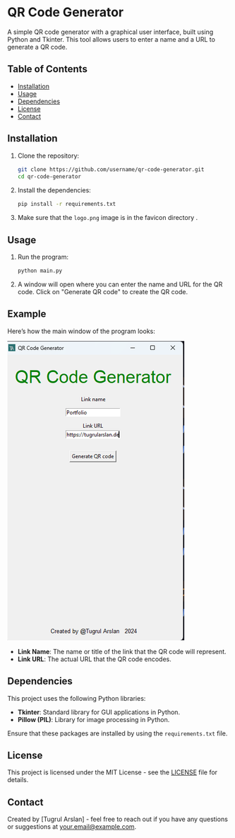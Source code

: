 # QR Code Generator

A simple QR code generator with a graphical user interface, built using Python and Tkinter. This tool allows users to enter a name and a URL to generate a QR code.

## Table of Contents
- [Installation](#installation)
- [Usage](#usage)
- [Dependencies](#dependencies)
- [License](#license)
- [Contact](#contact)


## Installation

1. Clone the repository:
    ```bash
    git clone https://github.com/username/qr-code-generator.git
    cd qr-code-generator
    ```

2. Install the dependencies:
    ```bash
    pip install -r requirements.txt
    ```

3. Make sure that the `logo.png` image is in the favicon directory .

## Usage

1. Run the program:
    ```bash
    python main.py
    ```

2. A window will open where you can enter the name and URL for the QR code. Click on "Generate QR code" to create the QR code.

## Example

Here’s how the main window of the program looks:

![QR Code Generator GUI](QR_Generator.png)

- **Link Name**: The name or title of the link that the QR code will represent.
- **Link URL**: The actual URL that the QR code encodes.

## Dependencies

This project uses the following Python libraries:

- **Tkinter**: Standard library for GUI applications in Python.
- **Pillow (PIL)**: Library for image processing in Python.

Ensure that these packages are installed by using the `requirements.txt` file.


## License

This project is licensed under the MIT License - see the [LICENSE](LICENSE) file for details.

## Contact

Created by [Tugrul Arslan] - feel free to reach out if you have any questions or suggestions at [your.email@example.com](mailto:tugrul@business-arslan.com).
